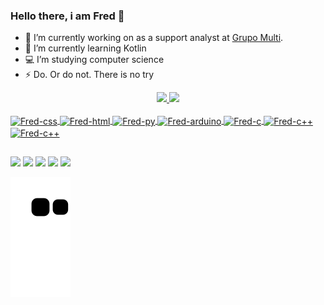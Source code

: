 
### Hello there, i am Fred 👋

- 🔭 I’m currently working on as a support analyst at [Grupo Multi](https://www.multilaserempresas.com.br/conteudo/institucional_quem_somos/2?gclid=Cj0KCQjw166aBhDEARIsAMEyZh4tdpTvwCODCTiQ1GUscKyCic4rFa0bK9NzQbQpLe-uHKFfqdIBSsQaAv99EALw_wcB). <br>
- 🌱 I’m currently learning Kotlin
- 💻 I’m studying computer science
- ⚡ Do. Or do not. There is no try

<div align="center">
  <a href="https://github.com/Frederico02">
  <img height="170em" src="https://github-readme-stats.vercel.app/api?username=Frederico02&show_icons=true&theme=dark&include_all_commits=true&count_private=true"/>
  <img height="170em" src="https://github-readme-stats.vercel.app/api/top-langs/?username=Frederico02&layout=compact&langs_count=7&theme=dark"/>
</div>

<div style="display: inline_block"><br>
  <img align="center" alt="Fred-css" height="30" width="40" src="https://cdn.jsdelivr.net/gh/devicons/devicon/icons/css3/css3-original.svg">
  <img align="center" alt="Fred-html" height="30" width="40" src="https://cdn.jsdelivr.net/gh/devicons/devicon/icons/html5/html5-original.svg">
  <img align="center" alt="Fred-py" height="30" width="40" src="https://cdn.jsdelivr.net/gh/devicons/devicon/icons/python/python-original-wordmark.svg">
  <img align="center" alt="Fred-arduino" height="30" width="40" src="https://cdn.jsdelivr.net/gh/devicons/devicon/icons/arduino/arduino-original-wordmark.svg">
  <img align="center" alt="Fred-c" height="30" width="40" src="https://cdn.jsdelivr.net/gh/devicons/devicon/icons/c/c-original.svg">
  <img align="center" alt="Fred-c++" height="30" width="40" src="https://cdn.jsdelivr.net/gh/devicons/devicon/icons/cplusplus/cplusplus-original.svg">
  <img align="center" alt="Fred-c++" height="30" width="40" src="https://cdn.jsdelivr.net/gh/devicons/devicon/icons/kotlin/kotlin-original.svg"> 
</div>
  
 ##
 	
<div> 
  <a href="https://www.instagram.com/fred2.cpp/" target="_blank"><img src="https://img.shields.io/badge/-Instagram-%23E4405F?style=for-the-badge&logo=instagram&logoColor=white" target="_blank"></a>
 	<a href="https://twitter.com/fred2cpp" target="_blank"><img src="https://img.shields.io/badge/Twitter-1DA1F2?style=for-the-badge&logo=twitter&logoColor=white" target="_blank"></a>
  <a href = "mailto:fredericosvm@hotmail.com"><img src="https://img.shields.io/badge/-Gmail-%23333?style=for-the-badge&logo=gmail&logoColor=white" target="_blank"></a>
  <a href="https://www.linkedin.com/in/fredericosvm/" target="_blank"><img src="https://img.shields.io/badge/-LinkedIn-%230077B5?style=for-the-badge&logo=linkedin&logoColor=white" target="_blank"></a> 
  <a href="https://steamcommunity.com/id/fredsvm/" target="_blank"><img src="https://img.shields.io/badge/steam-%23000000.svg?style=for-the-badge&logo=steam&logoColor=white&link"></a> 

  ![Snake animation](https://github.com/rafaballerini/rafaballerini/blob/output/github-contribution-grid-snake.svg)
 
</div>
